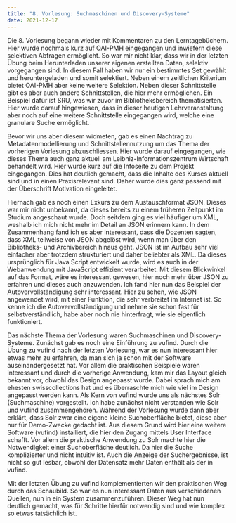 ```yaml
---
title: "8. Vorlesung: Suchmaschinen und Discovery-Systeme"
date: 2021-12-17
---
```


Die 8. Vorlesung begann wieder mit Kommentaren zu den Lerntagebüchern. Hier wurde nochmals kurz auf OAI-PMH eingegangen und inwiefern diese selektiven Abfragen ermöglicht. So war mir nicht klar, dass wir in der letzten Übung beim Herunterladen unserer eigenen erstellten Daten, selektiv vorgegangen sind. In diesem Fall haben wir nur ein bestimmtes Set gewählt und heruntergeladen und somit selektiert. Neben einem zeitlichen Kriterium bietet OAI-PMH aber keine weitere Selektion. Neben dieser Schnittstelle gibt es aber auch andere Schnittstellen, die hier mehr ermöglichen. Ein Beispiel dafür ist SRU, was wir zuvor im Bibliotheksbereich thematisierten. Hier wurde darauf hingewiesen, dass in dieser heutigen Lehrveranstaltung aber noch auf eine weitere Schnittstelle eingegangen wird, welche eine granulare Suche ermöglicht.

Bevor wir uns aber diesem widmeten, gab es einen Nachtrag zu Metadatenmodellierung und Schnittstellennutzung um das Thema der vorherigen Vorlesung abzuschliessen. Hier wurde darauf eingegangen, wie dieses Thema auch ganz aktuell am Leibniz-Informationszentrum Wirtschaft behandelt wird. Hier wurde kurz auf die Infoseite zu dem Projekt eingegangen. Dies hat deutlich gemacht, dass die Inhalte des Kurses aktuell sind und in einen Praxisrelevant sind. Daher wurde dies ganz passend mit der Überschrift Motivation eingeleitet. 

Hiernach gab es noch einen Exkurs zu dem Austauschformat JSON. Dieses war mir nicht unbekannt, da dieses bereits zu einem früheren Zeitpunkt im Studium angeschaut wurde. Doch seitdem ging es viel häufiger um XML, weshalb ich mich nicht mehr im Detail an JSON erinnern kann. In dem Zusammenhang fand ich es aber interessant, dass die Dozenten sagten, dass XML teilweise von JSON abgelöst wird, wenn man über den Bibliotheks- und Archivbereich hinaus geht. JSON ist im Aufbau sehr viel einfacher aber trotzdem strukturiert und daher beliebter als XML. Da dieses ursprünglich für Java Script entwickelt wurde, wird es auch in der Webanwendung mit JavaScript effizient verarbeitet. Mit diesem Blickwinkel auf das Format, wäre es interessant gewesen, hier noch mehr über JSON zu erfahren und dieses auch anzuwenden. Ich fand hier nun das Beispiel der Autovervollständigung sehr interessant. Hier zu sehen, wie JSON angewendet wird, mit einer Funktion, die sehr verbreitet im Internet ist. So kenne ich die Autovervollständigung und nehme sie schon fast für selbstverständlich, habe aber noch nie hinterfragt, wie sie eigentlich funktioniert.

Das nächste Thema der Vorlesung waren Suchmaschinen und Discovery-Systeme. Zunächst gab es noch eine Einführung zu vufind. Durch die Übung zu vufind nach der letzten Vorlesung, war es nun interessant hier etwas mehr zu erfahren, da man sich ja schon mit der Software auseinandergesetzt hat. Vor allem die praktischen Beispiele waren interessant und durch die vorherige Anwendung, kam mir das Layout gleich bekannt vor, obwohl das Design angepasst wurde. Dabei sprach mich am ehesten swisscollections hat und es überraschte mich wie viel im Design angepasst werden kann. Als Kern von vufind wurde uns als nächstes Solr (Suchmaschine) vorgestellt. Ich habe zunächst nicht verstanden wie Solr und vufind zusammengehören. Während der Vorlesung wurde dann aber erklärt, dass Solr zwar eine eigene kleine Suchoberfläche bietet, diese aber nur für Demo-Zwecke gedacht ist. Aus diesem Grund wird hier eine weitere Software (vufind) installiert, die hier den Zugang mittels User Interface schafft. Vor allem die praktische Anwendung zu Solr machte hier die Notwendigkeit einer Suchoberfläche deutlich. Da hier die Suche komplizierter und nicht intuitiv ist. Auch die Anzeige der Suchergebnisse, ist nicht so gut lesbar, obwohl der Datensatz mehr Daten enthält als der in vufind. 

Mit der letzten Übung zu vufind komplementierten wir den praktischen Weg durch das Schaubild. So war es nun interessant Daten aus verschiedenen Quellen, nun in ein System zusammenzuführen. Dieser Weg hat nun deutlich gemacht, was für Schritte hierfür notwendig sind und wie komplex so etwas tatsächlich ist. 
